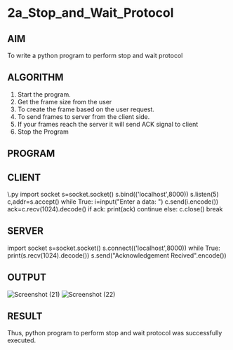 # 2a_Stop_and_Wait_Protocol
## AIM 
To write a python program to perform stop and wait protocol
## ALGORITHM
1. Start the program.
2. Get the frame size from the user
3. To create the frame based on the user request.
4. To send frames to server from the client side.
5. If your frames reach the server it will send ACK signal to client
6. Stop the Program
## PROGRAM
## CLIENT
\\.py
import socket
s=socket.socket()
s.bind(('localhost',8000))
s.listen(5)
c,addr=s.accept()
while True:
i=input("Enter a data: ")
c.send(i.encode())
ack=c.recv(1024).decode()
if ack:
print(ack)
continue
else:
c.close()
break
## SERVER
import socket
s=socket.socket()
s.connect(('localhost',8000))
while True:
print(s.recv(1024).decode())
s.send("Acknowledgement Recived".encode())
## OUTPUT
![Screenshot (21)](https://github.com/user-attachments/assets/41622d02-206a-4161-a617-abe260a1c9f4)
![Screenshot (22)](https://github.com/user-attachments/assets/4982d54c-254d-4ab8-b6bd-0a224e4cc5f9)

## RESULT
Thus, python program to perform stop and wait protocol was successfully executed.
